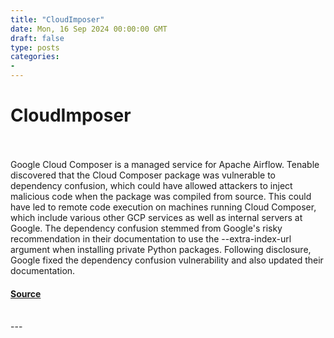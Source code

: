 ```yaml
---
title: "CloudImposer"
date: Mon, 16 Sep 2024 00:00:00 GMT
draft: false
type: posts
categories: 
- 
---
```

# CloudImposer

<br/>

<br/>
Google Cloud Composer is a managed service for Apache Airflow. Tenable discovered that the Cloud Composer package was vulnerable to dependency confusion, which could have allowed attackers to inject malicious code when the package was compiled from source. This could have led to remote code execution on machines running Cloud Composer, which include various other GCP services as well as internal servers at Google. The dependency confusion stemmed from Google's risky recommendation in their documentation to use the --extra-index-url argument when installing private Python packages. Following disclosure, Google fixed the dependency confusion vulnerability and also updated their documentation.

#### [Source](https://www.cloudvulndb.org/cloudimposer-gcp)

<br/>
---
